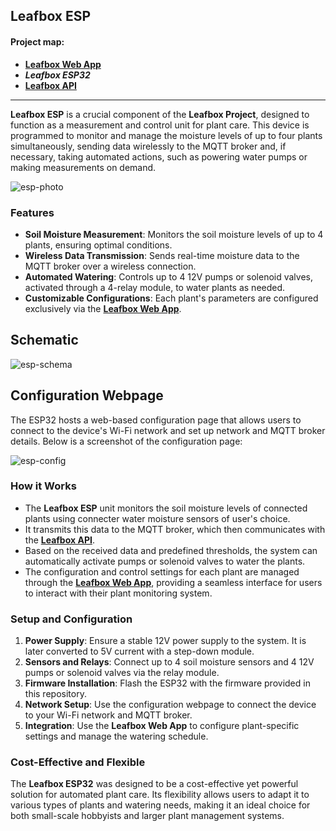 ## Leafbox ESP

#### Project map:
* **[Leafbox Web App](https://github.com/bSienkiewicz/leafbox)**
* ***Leafbox ESP32***
* **[Leafbox API](https://github.com/bSienkiewicz/leafbox-api)**
---

**Leafbox ESP** is a crucial component of the **Leafbox Project**, designed to function as a measurement and control unit for plant care. 
This device is programmed to monitor and manage the moisture levels of up to four plants simultaneously, sending data wirelessly to the MQTT broker and, if necessary, taking automated actions, such as powering water pumps or making measurements on demand.

![esp-photo](https://github.com/bSienkiewicz/leafbox-esp/assets/50502786/df9619b6-071a-4e92-8ada-fe48bea9b489)

### Features

- **Soil Moisture Measurement**: Monitors the soil moisture levels of up to 4 plants, ensuring optimal conditions.
- **Wireless Data Transmission**: Sends real-time moisture data to the MQTT broker over a wireless connection.
- **Automated Watering**: Controls up to 4 12V pumps or solenoid valves, activated through a 4-relay module, to water plants as needed.
- **Customizable Configurations**: Each plant's parameters are configured exclusively via the  **[Leafbox Web App](https://github.com/bSienkiewicz/leafbox)**.

## Schematic
![esp-schema](https://github.com/bSienkiewicz/leafbox-esp/assets/50502786/498b378f-4255-4f17-aba4-afcca619ba5f)


## Configuration Webpage

The ESP32 hosts a web-based configuration page that allows users to connect to the device's Wi-Fi network and set up network and MQTT broker details. Below is a screenshot of the configuration page:

![esp-config](https://github.com/bSienkiewicz/leafbox-esp/assets/50502786/460d7bc9-1aba-4d84-862a-447b71934bcb)


### How it Works

- The **Leafbox ESP** unit monitors the soil moisture levels of connected plants using connecter water moisture sensors of user's choice. 
- It transmits this data to the MQTT broker, which then communicates with the **[Leafbox API](https://github.com/bSienkiewicz/leafbox-api)**.
- Based on the received data and predefined thresholds, the system can automatically activate pumps or solenoid valves to water the plants. 
- The configuration and control settings for each plant are managed through the **[Leafbox Web App](https://github.com/bSienkiewicz/leafbox)**, providing a seamless interface for users to interact with their plant monitoring system.

### Setup and Configuration

1. **Power Supply**: Ensure a stable 12V power supply to the system. It is later converted to 5V current with a step-down module.
2. **Sensors and Relays**: Connect up to 4 soil moisture sensors and 4 12V pumps or solenoid valves via the relay module.
3. **Firmware Installation**: Flash the ESP32 with the firmware provided in this repository.
4. **Network Setup**: Use the configuration webpage to connect the device to your Wi-Fi network and MQTT broker.
5. **Integration**: Use the **Leafbox Web App** to configure plant-specific settings and manage the watering schedule.

### Cost-Effective and Flexible

The **Leafbox ESP32** was designed to be a cost-effective yet powerful solution for automated plant care. Its flexibility allows users to adapt it to various types of plants and watering needs, making it an ideal choice for both small-scale hobbyists and larger plant management systems.
